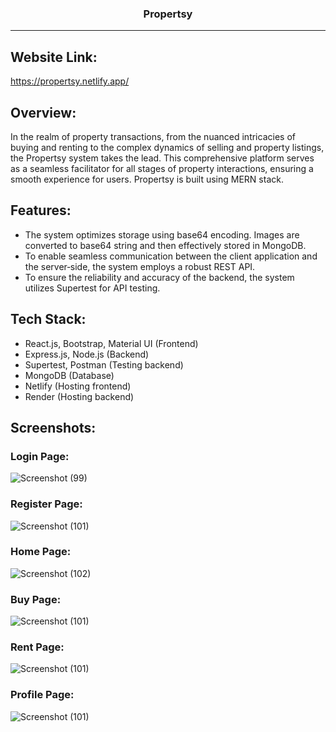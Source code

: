 <h3 align="center">Propertsy</h3>

---

## Website Link:

https://propertsy.netlify.app/

## Overview:
<p>In the realm of property transactions, from the nuanced intricacies of buying and renting to the complex dynamics of selling and property listings, the Propertsy system takes the lead. This comprehensive platform serves as a seamless facilitator for all stages of property interactions, ensuring a smooth experience for users. Propertsy is built using MERN stack.
</p>

## Features:
- The system optimizes storage using base64 encoding. Images are converted to base64 string and then effectively stored in
MongoDB.
- To enable seamless communication between the client application and the server‑side, the system employs a robust REST API.
- To ensure the reliability and accuracy of the backend, the system utilizes Supertest for API testing.

## Tech Stack:
- React.js, Bootstrap, Material UI (Frontend)
- Express.js, Node.js (Backend)
- Supertest, Postman (Testing backend)
- MongoDB (Database)
- Netlify (Hosting frontend)
- Render (Hosting backend)

## Screenshots:
### Login Page:
![Screenshot (99)](https://github.com/akshaykoganur/Propertsy/screenshots/propertsy1.png)

### Register Page:
![Screenshot (101)](https://github.com/akshaykoganur/Propertsy/screenshots/propertsy2.png)

### Home Page:
![Screenshot (102)](https://github.com/akshaykoganur/Propertsy/screenshots/propertsy3.png)

### Buy Page:
![Screenshot (101)](https://github.com/akshaykoganur/Propertsy/screenshots/propertsy4.png)

### Rent Page:
![Screenshot (101)](https://github.com/akshaykoganur/Propertsy/screenshots/propertsy5.png)

### Profile Page:
![Screenshot (101)](https://github.com/akshaykoganur/Propertsy/screenshots/propertsy6.png)
